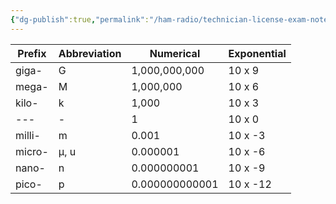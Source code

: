 ```yaml
---
{"dg-publish":true,"permalink":"/ham-radio/technician-license-exam-notes/metric-conversion/"}
---
```



|Prefix | Abbreviation | Numerical | Exponential|
|-------|----------|----------|---------|
| giga- | G | 1,000,000,000 | 10 x 9 | 
| mega- | M | 1,000,000 | 10 x 6 | 
| kilo- | k | 1,000 | 10 x 3 | 
| --- | - | 1 | 10 x 0 | 
| milli- | m | 0.001 | 10 x -3 | 
| micro- | μ, u | 0.000001 | 10 x -6 | 
| nano- | n | 0.000000001 | 10 x -9 | 
| pico- | p | 0.000000000001 | 10 x -12 |





